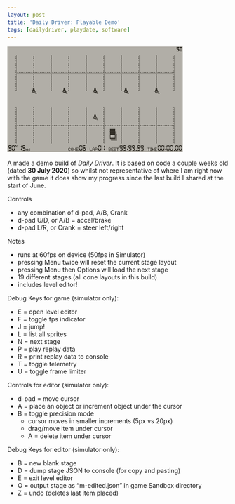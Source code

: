 ```yaml
---
layout: post
title: 'Daily Driver: Playable Demo'
tags: [dailydriver, playdate, software]
---
```


![GIF](/images/posts/daily-driver-playable-demo.gif#playdate)

A made a demo build of _Daily Driver_. It is based on code a couple weeks old (dated **30 July 2020**) so whilst not representative of where I am right now with the game it does show my progress since the last build I shared at the start of June.

Controls

- any combination of d-pad, A/B, Crank
- d-pad U/D, or A/B = accel/brake
- d-pad L/R, or Crank = steer left/right

Notes

- runs at 60fps on device (50fps in Simulator)
- pressing Menu twice will reset the current stage layout
- pressing Menu then Options will load the next stage
- 19 different stages (all cone layouts in this build)
- includes level editor!

Debug Keys for game (simulator only):

- E = open level editor
- F = toggle fps indicator
- J = jump!
- L = list all sprites
- N = next stage
- P = play replay data
- R = print replay data to console
- T = toggle telemetry
- U = toggle frame limiter

Controls for editor (simulator only):

- d-pad = move cursor
- A = place an object or increment object under the cursor
- B = toggle precision mode
  - cursor moves in smaller increments (5px vs 20px)
  - drag/move item under cursor
  - A = delete item under cursor

Debug Keys for editor (simulator only):

- B = new blank stage
- D = dump stage JSON to console (for copy and pasting)
- E = exit level editor
- O = output stage as “m-edited.json” in game Sandbox directory
- Z = undo (deletes last item placed)
